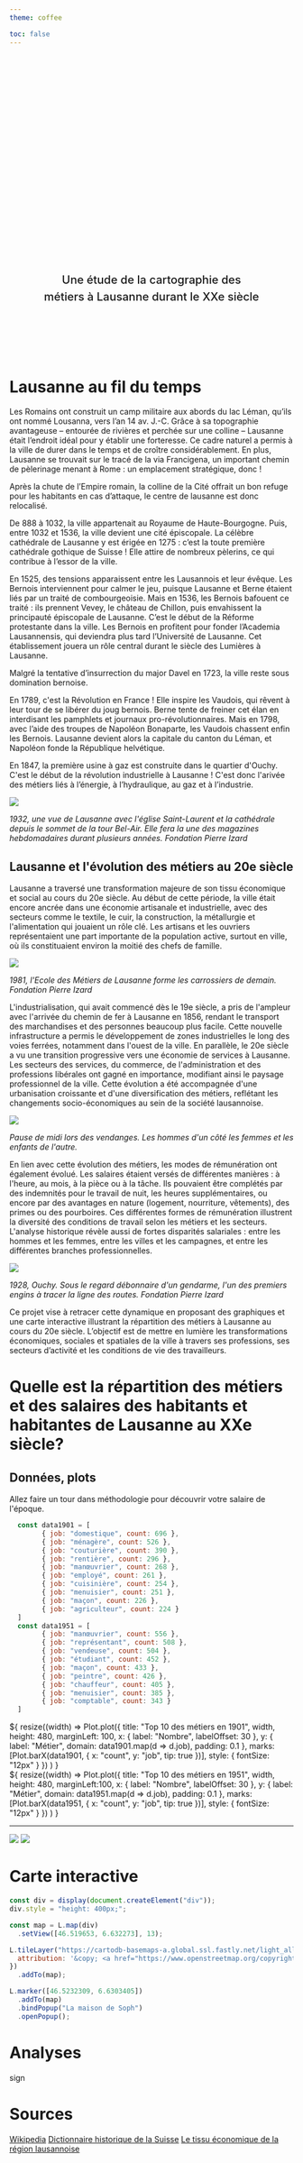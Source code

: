 ```yaml
---
theme: coffee

toc: false
---
```


<div class="hero">
  <h1>Neuchâtel Fun Machine</h1>
  <h2>Une étude de la cartographie des métiers à Lausanne durant le XXe siècle</h2>
  
</div>

# Lausanne au fil du temps
Les Romains ont construit un camp militaire aux abords du lac Léman, qu’ils ont nommé Lousanna, vers l’an 14 av. J.-C. Grâce à sa topographie avantageuse – entourée de rivières et perchée sur une colline – Lausanne était l’endroit idéal pour y établir une forteresse. Ce cadre naturel a permis à la ville de durer dans le temps et de croître considérablement. En plus, Lausanne se trouvait sur le tracé de la via Francigena, un important chemin de pèlerinage menant à Rome : un emplacement stratégique, donc !

Après la chute de l’Empire romain, la colline de la Cité offrait un bon refuge pour les habitants en cas d’attaque, le centre de lausanne est donc relocalisé. 

De 888 à 1032, la ville appartenait au Royaume de Haute-Bourgogne. Puis, entre 1032 et 1536, la ville devient une cité épiscopale. La célèbre cathédrale de Lausanne y est érigée en 1275 : c’est la toute première cathédrale gothique de Suisse ! Elle attire de nombreux pèlerins, ce qui contribue à l’essor de la ville.

En 1525, des tensions apparaissent entre les Lausannois et leur évêque. Les Bernois interviennent pour calmer le jeu, puisque Lausanne et Berne étaient liés par un traité de combourgeoisie. Mais en 1536, les Bernois bafouent ce traité : ils prennent Vevey, le château de Chillon, puis envahissent la principauté épiscopale de Lausanne. C’est le début de la Réforme protestante dans la ville. Les Bernois en profitent pour fonder l’Academia Lausannensis, qui deviendra plus tard l’Université de Lausanne. Cet établissement jouera un rôle central durant le siècle des Lumières à Lausanne.

Malgré la tentative d’insurrection du major Davel en 1723, la ville reste sous domination bernoise.

En 1789, c'est la Révolution en France ! Elle inspire les Vaudois, qui rêvent à leur tour de se libérer du joug bernois. Berne tente de freiner cet élan en interdisant les pamphlets et journaux pro-révolutionnaires. Mais en 1798, avec l’aide des troupes de Napoléon Bonaparte, les Vaudois chassent enfin les Bernois. Lausanne devient alors la capitale du canton du Léman, et Napoléon fonde la République helvétique.

En 1847, la première usine à gaz est construite dans le quartier d'Ouchy. C'est le début de la révolution industrielle à Lausanne ! C'est donc l'arivée des métiers  liés à l’énergie, à l’hydraulique, au gaz et à l’industrie. 


![](./data/lausanne_de_haut.png)

*1932, une vue de Lausanne avec l'église Saint-Laurent et la cathédrale depuis le sommet de la tour Bel-Air. Elle fera la une des magazines hebdomadaires durant plusieurs années. Fondation Pierre Izard*


## Lausanne et l'évolution des métiers au 20e siècle
Lausanne a traversé une transformation majeure de son tissu économique et social au cours du 20e siècle. Au début de cette période, la ville était encore ancrée dans une économie artisanale et industrielle, avec des secteurs comme le textile, le cuir, la construction, la métallurgie et l'alimentation qui jouaient un rôle clé. Les artisans et les ouvriers représentaient une part importante de la population active, surtout en ville, où ils constituaient environ la moitié des chefs de famille.

![](./data/carrossiers.png)

*1981, l'Ecole des Métiers de Lausanne forme les carrossiers de demain. Fondation Pierre Izard*

L'industrialisation, qui avait commencé dès le 19e siècle, a pris de l'ampleur avec l'arrivée du chemin de fer à Lausanne en 1856, rendant le transport des marchandises et des personnes beaucoup plus facile. Cette nouvelle infrastructure a permis le développement de zones industrielles le long des voies ferrées, notamment dans l'ouest de la ville. En parallèle, le 20e siècle a vu une transition progressive vers une économie de services à Lausanne. Les secteurs des services, du commerce, de l'administration et des professions libérales ont gagné en importance, modifiant ainsi le paysage professionnel de la ville. Cette évolution a été accompagnée d'une urbanisation croissante et d'une diversification des métiers, reflétant les changements socio-économiques au sein de la société lausannoise.

![](./data/vendanges.png)

*Pause de midi lors des vendanges. Les hommes d'un côté les femmes et les enfants de l'autre.*


En lien avec cette évolution des métiers, les modes de rémunération ont également évolué. Les salaires étaient versés de différentes manières : à l'heure, au mois, à la pièce ou à la tâche. Ils pouvaient être complétés par des indemnités pour le travail de nuit, les heures supplémentaires, ou encore par des avantages en nature (logement, nourriture, vêtements), des primes ou des pourboires. Ces différentes formes de rémunération illustrent la diversité des conditions de travail selon les métiers et les secteurs. L'analyse historique révèle aussi de fortes disparités salariales : entre les hommes et les femmes, entre les villes et les campagnes, et entre les différentes branches professionnelles.

![](./data/trace_route.png)

*1928, Ouchy. Sous le regard débonnaire d'un gendarme, l'un des premiers engins à tracer la ligne des routes. Fondation Pierre Izard*

Ce projet vise à retracer cette dynamique en proposant des graphiques et une carte interactive illustrant la répartition des métiers à Lausanne au cours du 20e siècle. L’objectif est de mettre en lumière les transformations économiques, sociales et spatiales de la ville à travers ses professions, ses secteurs d’activité et les conditions de vie des travailleurs.


# Quelle est la répartition des métiers et des salaires des habitants et habitantes de Lausanne au XXe siècle?

## Données, plots

Allez faire un tour dans méthodologie pour découvrir votre salaire de l'époque.


```js
  const data1901 = [
        { job: "domestique", count: 696 },
        { job: "ménagère", count: 526 },
        { job: "couturière", count: 390 },
        { job: "rentière", count: 296 },
        { job: "manœuvrier", count: 268 },
        { job: "employé", count: 261 },
        { job: "cuisinière", count: 254 },
        { job: "menuisier", count: 251 },
        { job: "maçon", count: 226 },
        { job: "agriculteur", count: 224 }
  ]
  const data1951 = [
        { job: "manœuvrier", count: 556 },
        { job: "représentant", count: 508 },
        { job: "vendeuse", count: 504 },
        { job: "étudiant", count: 452 },
        { job: "maçon", count: 433 },
        { job: "peintre", count: 426 },
        { job: "chauffeur", count: 405 },
        { job: "menuisier", count: 385 },
        { job: "comptable", count: 343 }
  ]
```

<div class="grid grid-cols-2" style="grid-auto-rows: 504px;">
  <div class="card" id="plot-1901">${
    resize((width) =>
      Plot.plot({
        title: "Top 10 des métiers en 1901",
        width,
        height: 480,
        marginLeft: 100,
        x: { label: "Nombre", labelOffset: 30  },
        y: { label: "Métier", domain: data1901.map(d => d.job), padding: 0.1 },
        marks: [Plot.barX(data1901, { x: "count", y: "job", tip: true })],
        style: {
          fontSize: "12px" 
        }
})
    )
  }</div>

  <div class="card" id="plot-1951">${
    resize((width) =>
      Plot.plot({
        title: "Top 10 des métiers en 1951",
        width,
        height: 480,
        marginLeft:100,
        x: { label: "Nombre", labelOffset: 30 },
        y: { label: "Métier", domain: data1951.map(d => d.job), padding: 0.1 },
        marks: [Plot.barX(data1951, { x: "count", y: "job", tip: true })],
        style: {
          fontSize: "12px" 
        }
      })
    )
  }</div>
</div>

--- 

![](./data/avg.png)
![](./data/sectors.png)




# Carte interactive

```js
const div = display(document.createElement("div"));
div.style = "height: 400px;";

const map = L.map(div)
  .setView([46.519653, 6.632273], 13);

L.tileLayer("https://cartodb-basemaps-a.global.ssl.fastly.net/light_all/{z}/{x}/{y}.png", {
  attribution: '&copy; <a href="https://www.openstreetmap.org/copyright">OpenStreetMap</a>'
})
  .addTo(map);

L.marker([46.5232309, 6.6303405])
  .addTo(map)
  .bindPopup("La maison de Soph")
  .openPopup();
```

# Analyses
sign

# Sources
[Wikipedia](https://fr.wikipedia.org/wiki/Lausanne)
[Dictionnaire historique de la Suisse](https://hls-dhs-dss.ch/fr/articles/002408/2009-04-02/)
[Le tissu économique de la région lausannoise](https://www.lausanne.ch/.binaryData/website/path/lausanne/officiel/statistique/publications/apercus-par-statistique-vaud/contentAutogenerated/autogeneratedContainer/col1/00/linkList/00/websitedownload/CS-06-2007_Evolution-de-l-emploi.2018-01-31-16-21-38.pdfm)

<style>

.hero {
  display: flex;
  flex-direction: column;
  align-items: center;
  font-family: var(--sans-serif);
  margin: 4rem 0 8rem;
  text-wrap: balance;
  text-align: center;
}

.hero h1 {
  margin: 1rem 0;
  padding: 1rem 0;
  max-width: none;
  font-size: 14vw;
  font-weight: 900;
  line-height: 1;
  background: linear-gradient(30deg, var(--theme-foreground-focus), currentColor);
  -webkit-background-clip: text;
  -webkit-text-fill-color: transparent;
  background-clip: text;
}

.hero h2 {
  margin: 0;
  max-width: 34em;
  font-size: 20px;
  font-style: initial;
  font-weight: 500;
  line-height: 1.5;
  color: var(--theme-foreground-muted);
}

@media (min-width: 640px) {
  .hero h1 {
    font-size: 90px;
  }
}

</style>
